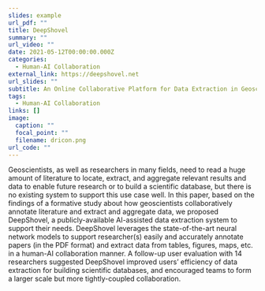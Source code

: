 ```yaml
---
slides: example
url_pdf: ""
title: DeepShovel
summary: ""
url_video: ""
date: 2021-05-12T00:00:00.000Z
categories:
  - Human-AI Collaboration
external_link: https://deepshovel.net
url_slides: ""
subtitle: An Online Collaborative Platform for Data Extraction in Geoscience Literature with AI Assistance
tags:
  - Human-AI Collaboration
links: []
image:
  caption: ""
  focal_point: ""
  filename: dricon.png
url_code: ""
---
```

Geoscientists, as well as researchers in many fields, need to read a huge amount of literature to locate, extract, and aggregate relevant results and data to enable future research or to build a scientific database, but there is no existing system to support this use case well. In this paper, based on the findings of a formative study about how geoscientists collaboratively annotate literature and extract and aggregate data, we proposed DeepShovel, a publicly-available AI-assisted data extraction system to support their needs. DeepShovel leverages the state-of-the-art neural network models to support researcher(s) easily and accurately annotate papers (in the PDF format) and extract data from tables, figures, maps, etc. in a human-AI collaboration manner. A follow-up user evaluation with 14 researchers suggested DeepShovel improved users’ efficiency of data extraction for building scientific databases, and encouraged teams to form a larger scale but more tightly-coupled collaboration.
